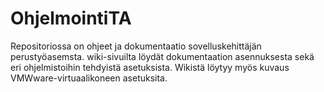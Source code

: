 # OhjelmointiTA
Repositoriossa on ohjeet ja dokumentaatio sovelluskehittäjän perustyöasemsta.
wiki-sivuilta löydät dokumentaation asennuksesta sekä eri ohjelmistoihin tehdyistä asetuksista.
Wikistä löytyy myös kuvaus VMWware-virtuaalikoneen asetuksita.